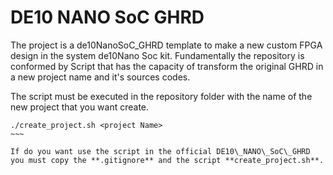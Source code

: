 # DE10 NANO SoC GHRD

The project is a de10NanoSoC_GHRD template to make a new custom FPGA design in the system de10Nano Soc kit. Fundamentally the repository is conformed by Script that has the capacity of transform the original GHRD in a new project name and it's sources codes.

The script must be executed in the repository folder with the name of the new project that you want create.

~~~~#!/bin/bash
./create_project.sh <project Name>
~~~

If do you want use the script in the official DE10\_NANO\_SoC\_GHRD you must copy the **.gitignore** and the script **create_project.sh**.